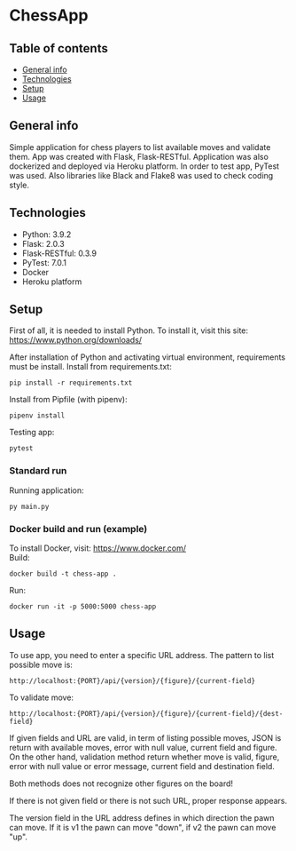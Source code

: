 # ChessApp

## Table of contents
* [General info](#general-info)
* [Technologies](#technologies)
* [Setup](#setup)
* [Usage](#usage)

## General info
Simple application for chess players to list available moves and validate them. App was created with Flask, 
Flask-RESTful. Application was also dockerized and deployed via Heroku platform. In order to test app, PyTest was 
used. Also libraries like Black and Flake8 was used to check coding style.

## Technologies
* Python: 3.9.2
* Flask: 2.0.3
* Flask-RESTful: 0.3.9
* PyTest: 7.0.1
* Docker
* Heroku platform


## Setup
First of all, it is needed to install Python. To install it, visit this site:
https://www.python.org/downloads/


After installation of Python and activating virtual environment,
requirements must be install. Install from requirements.txt:
```
pip install -r requirements.txt 
```

Install from Pipfile (with pipenv):
```
pipenv install
```

Testing app:
```
pytest
```



### Standard run
Running application:
```
py main.py 
```

### Docker build and run (example)
To install Docker, visit: https://www.docker.com/       
Build:
```
docker build -t chess-app .
```

Run:
```
docker run -it -p 5000:5000 chess-app
```


## Usage
To use app, you need to enter a specific URL address. The pattern to list possible 
move is:
```
http://localhost:{PORT}/api/{version}/{figure}/{current-field}
```

To validate move:
```
http://localhost:{PORT}/api/{version}/{figure}/{current-field}/{dest-field}
```

If given fields and URL are valid, in term of listing possible moves, JSON is return with available moves, 
error with null value, current field and figure. On the other hand, validation method return whether move 
is valid, figure, error with null value or error message, current field and destination field.

Both methods does not recognize other figures on the board!

If there is not given field or there is not such URL, proper response appears.

The version field in the URL address defines in which direction the pawn can move. If it is v1 the pawn 
can move "down", if v2 the pawn can move "up".
